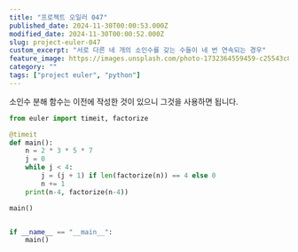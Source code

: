 ```yaml
---
title: "프로젝트 오일러 047"
published_date: 2024-11-30T00:00:53.000Z
modified_date: 2024-11-30T00:00:52.000Z
slug: project-euler-047
custom_excerpt: "서로 다른 네 개의 소인수를 갖는 수들이 네 번 연속되는 경우"
feature_image: https://images.unsplash.com/photo-1732364559459-c25543c82064?crop=entropy&cs=tinysrgb&fit=max&fm=jpg&ixid=M3wxMTc3M3wwfDF8YWxsfDR8fHx8fHx8fDE3MzI2MzAyOTZ8&ixlib=rb-4.0.3&q=80&w=2000
category: ""
tags: ["project euler", "python"]
---
```


소인수 분해 함수는 이전에 작성한 것이 있으니 그것을 사용하면 됩니다. 

```python
from euler import timeit, factorize

@timeit
def main():
    n = 2 * 3 * 5 * 7
    j = 0
    while j < 4:
        j = (j + 1) if len(factorize(n)) == 4 else 0
        n += 1
    print(n-4, factorize(n-4))

main()


if __name__ == "__main__":
    main()
```

